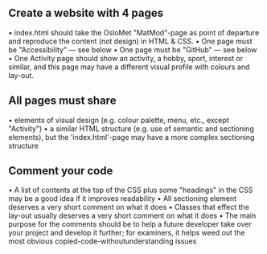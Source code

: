 ## Create a website with 4 pages
• index.html should take the OsloMet "MatMod"-page as point of departure and reproduce the content (not design) in HTML & CSS.
• One page must be "Accessibility" — see below
• One page must be "GitHub" — see below
• One Activity page should show an activity, a hobby, sport, interest or similar, and this page may have a different visual profile with colours and lay-out.

## All pages must share
• elements of visual design (e.g. colour palette, menu, etc., except "Activity")
• a similar HTML structure (e.g. use of semantic and sectioning elements), but the 'index.html'-page may have a more complex sectioning structure

## Comment your code
• A list of contents at the top of the CSS plus some "headings" in the CSS may be a good idea if it improves readability
• All sectioning element deserves a very short comment on what it does
• Classes that effect the lay-out usually deserves a very short comment on what it does
• The main purpose for the comments should be to help a future developer take over your project and develop it further; for examiners, it helps weed out the most obvious copied-code-withoutunderstanding issues
